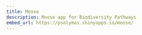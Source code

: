 ```yaml
---
title: Moose
description: Moose app for Biodiversity Pathways
embed_url: https://psolymos.shinyapps.io/moose/
---
```


